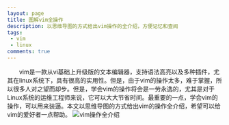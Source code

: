 ```yaml
---
layout: page
title: 图解vim全操作
description: 以思维导图的方式给出vim操作的全介绍，方便记忆和查阅
tags: 
 - vim
 - linux
comments: true
---
```

&emsp;&emsp;vim是一款从vi基础上升级版的文本编辑器，支持语法高亮以及多种插件，尤其在linux系统下，具有很高的实用性。但是，由于vim的操作太多，难于掌握，所以很多人对之望而却步。但是，学会vim的操作将会是一劳永逸的，尤其是对于Linux系统的运维工程师来说，它可以大大节省时间。最重要的一点，学会vim的操作，可以用来装逼。本文以思维导图的方式给出vim的操作全介绍，希望可以给vim的爱好者一点帮助。
![vim操作全介绍](http://perfiffer.cn/images/vim_operate.png)



